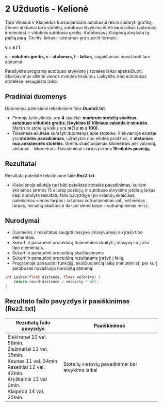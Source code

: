 # 2 Užduotis - Kelionė
Tarp Vilniaus ir Klaipėdos kursuojančiam autobusui reikia sudaryti grafiką.
Žinomi atstumai tarp stotelių, autobuso išvykimo iš Vilniaus laikas (valandos ir minutės)
ir vidutinis autobuso greitis. Autobusas į Klaipėdą atvyksta tą pačią parą.
Greitis, laikas ir atstumas yra susieti formule:

<b>v = s / t

v – vidutinis greitis, s – atstumas, t – laikas</b>, sugaištamas nuvažiuoti tam atstumui. 

Parašykite programą autobuso atvykimo į stoteles laikui apskaičiuoti.
Skaičiavimus atlikite vienos minutės tikslumu. Laikykite, kad autobusas stotelėse nesugaišta laiko.
## Pradiniai duomenys
Duomenys pateikiami tekstiniame faile <b>Duom2.txt</b>.
- Pirmoje failo eilutėje yra <b>4</b> skaičiai: <b>maršruto stotelių skaičius</b>, <b>autobuso vidutinis greitis</b>, <b>išvykimo iš Vilniaus valanda ir minutės</b>. Maršruto stotelių kiekis yra <b>m(1 ≤ m ≤ 100)</b>.
- Tolesnėse eilutėse surašyti duomenys apie stoteles. Kiekvienoje eilutėje yra <b>stotelės pavadinimas</b>, užrašytas nuo eilutės pradžios, ir <b>atstumas nuo ankstesnės stotelės</b>. Greitis skaičiuojamas kilometrais per valandą, atstumai – kilometrais. Pavadinimui skirtos pirmos <b>15 eilutės pozicijų</b>.

## Rezultatai
Rezultatą pateikite tekstiniame faile <b>Rez2.txt</b>.
  - Kiekvienoje eilutėje turi būti pateiktas stotelės pavadinimas, kuriam skiriamos pirmos 15 eilutės pozicijų, ir autobuso atvykimo įstotelę laikas kaip nurodyta rezultatų failo pavyzdyje (po valandų skaičiaus paliekamas vienas tarpas i  rašomas sutrumpinimas val., vėl vienas tarpas, minučių skaičius ir dar po vieno tarpo – sutrumpinimas min.).

## Nurodymai
- Duomenis ir rezultatus saugoti masyve (masyvuose) su įrašo tipo elementais.
- Sukurti ir panaudoti procedūrą duomenims skaityti į masyvą su įrašo tipo elementais.
- Sukurti ir panaudoti procedūrą skaičiavimams.
- Sukurti ir panaudoti procedūrą rezultatams įrašyti į failą.
- Programoje panaudoti funkciją, skaičiuojančią laiką (minutėmis), per kurį autobusas nuvažiuoja nurodytą atstumą:
```cpp
int Laikas(float distance, float velocity) {
    return round(distance / velocity * 60);
}
```

## Rezultato failo pavyzdys ir paaiškinimas (Rez2.txt)
|                                                                Rezultatų failo pavyzdys                                                                           |                     Paaiškinimas                  |
|-------------------------------------------------------------------------------------------------------------------------------------------------------------------|---------------------------------------------------|
| Elektrėnai 10 val. 58min.<br>Žiežmariai 11 val. 15min.<br>Kaunas 11 val. 34min.<br>Raseiniai 12 val. 42min.<br>Kryžkalnis 13 val 0min.<br>Klaipėda 14 val. 25min. | Stotelių vietovių pavadinimai bei atvykimo laikai |

